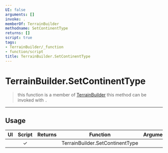 ```yaml
---
UI: false
arguments: []
invoke: .
memberOf: TerrainBuilder
methodname: SetContinentType
returns: []
script: true
tags:
- TerrainBuilder/_function
- function/script
title: TerrainBuilder.SetContinentType
---
```

# TerrainBuilder.SetContinentType
> this function is a member of [TerrainBuilder](civ-6/lua/TerrainBuilder.md)
> this method can be invoked with `.`
-----
## Usage
|  UI | Script | Returns | Function | Arguments |
|:---:|:------:|-------:|:--------:|:---------|
| |✓||TerrainBuilder.SetContinentType||
